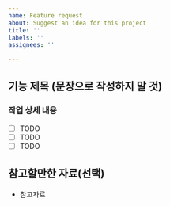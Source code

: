 ```yaml
---
name: Feature request
about: Suggest an idea for this project
title: ''
labels: ''
assignees: ''

---
```


## 기능 제목 (문장으로 작성하지 말 것)

### 작업 상세 내용

- [ ] TODO
- [ ] TODO
- [ ] TODO

## 참고할만한 자료(선택)

- 참고자료
